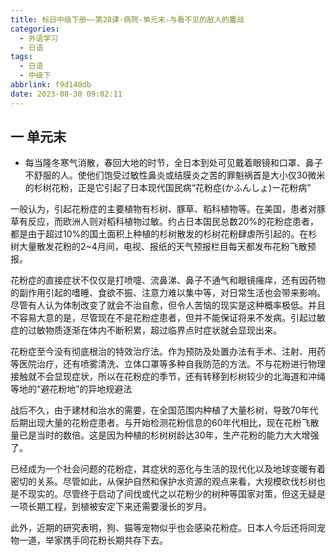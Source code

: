 ```yaml
---
title: 标日中级下册——第28课-病院-单元末-与看不见的敌人的鏖战
categories:
  - 外语学习
  - 日语
tags:
  - 日语
  - 中级下
abbrlink: f9d140db
date: 2023-08-30 09:02:11
---
```

## 一 单元末

* 每当隆冬寒气消散，春回大地的时节，全日本到处可见戴着眼镜和口罩、鼻子不舒服的人。使他们饱受过敏性鼻炎或结膜炎之苦的罪魁祸首是大小仅30微米的杉树花粉，正是它引起了日本现代国民病“花粉症(かふんしょ)ー花粉病”

<!--more-->

一般认为，引起花粉症的主要植物有杉树、豚草、稻科植物等。在美国，患者对豚草有反应，而欧洲人则对稻科植物过敏。约占日本国民总数20%的花粉症患者，都是由于超过10%的国土面积上种植的杉树散发的杉树花粉肆虐所引起的。在杉树大量散发花粉的2~4月间，电视、报纸的天气预报栏目每天都发布花粉飞散预报。

花粉症的直接症状不仅仅是打喷嚏、流鼻涕、鼻子不通气和眼镜瘙痒，还有因药物的副作用引起的嗜睡、食欲不振、注意力难以集中等，对日常生活也会带来影响。尽管有人认为体制改变了就会不治自愈，但令人苦恼的现实是这种概率极低。并且不容易大意的是，尽管现在不是花粉症患者，但并不能保证将来不发病。引起过敏症的过敏物质逐渐在体内不断积累，超过临界点时症状就会显现出来。

花粉症至今没有彻底根治的特效治疗法。作为预防及处置办法有手术、注射、用药等医院治疗，还有喷雾清洗、立体口罩等多种自我防范的方法。不与花粉进行物理接触就不会显现症状，所以在花粉症的季节，还有转移到杉树较少的北海道和冲绳等地的“避花粉地”的异地规避法

战后不久，由于建材和治水的需要，在全国范围内种植了大量杉树，导致70年代后期出现大量的花粉症患者。与开始检测花粉信息的60年代相比，现在花粉飞散量已是当时的数倍。这是因为种植的杉树树龄达30年，生产花粉的能力大大增强了。

已经成为一个社会问题的花粉症，其症状的恶化与生活的现代化以及地球变暖有着密切的关系。尽管如此，从保护自然和保护水资源的观点来看，大规模砍伐杉树也是不现实的。尽管终于启动了间伐或代之以花粉少的树种等国家对策，但这无疑是一项长期工程，到植被安定下来还需要漫长的岁月。

此外，近期的研究表明，狗、猫等宠物似乎也会感染花粉症。日本人今后还将同宠物一道，举家携手同花粉长期共存下去。